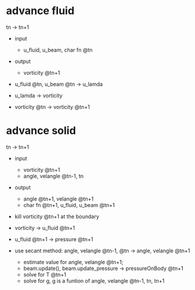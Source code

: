 advance fluid
=============

tn -> tn+1
+ input 
    + u\_fluid, u\_beam, char fn @tn
+ output 
    + vorticity @tn+1


+ u\_fluid @tn, u\_beam @tn -> u\_lamda
+ u\_lamda -> vorticity
+ vorticity @tn -> vorticity @tn+1

advance solid
=============

tn -> tn+1
+ input
    + vorticity @tn+1
    + angle, velangle @tn-1, tn
+ output
    + angle @tn+1, velangle @tn+1
    + char fn @tn+1, u\_fluid, u\_beam @tn+1


+ kill vorticity @tn+1 at the boundary 
+ vorticity -> u\_fluid @tn+1
+ u\_fluid @tn+1 -> pressure @tn+1
+ use secant method:
    angle, velangle @tn-1, @tn -> angle, velangle @tn+1
    + estimate value for angle, velangle @tn+1;
    + beam.update(), beam.update\_pressure -> pressureOnBody @tn+1
    + solve for T @tn+1
    + solve for g, g is a funtion of angle, velangle @tn-1, tn, tn+1
